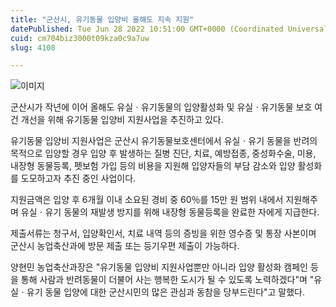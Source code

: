```yaml
---
title: "군산시, 유기동물 입양비 올해도 지속 지원"
datePublished: Tue Jun 28 2022 10:51:00 GMT+0000 (Coordinated Universal Time)
cuid: cm704biz3000t09kza0c9a7uw
slug: 4108

---
```



![이미지](https://cdn.hashnode.com/res/hashnode/image/upload/v1739256341077/3ed7fbf1-2a21-4959-b1c5-8067a9ec2e7e.jpeg)

군산시가 작년에 이어 올해도 유실ㆍ유기동물의 입양활성화 및 유실ㆍ유기동물 보호 여건 개선을 위해 유기동물 입양비 지원사업을 추진하고 있다.

유기동물 입양비 지원사업은 군산시 유기동물보호센터에서 유실ㆍ유기 동물을 반려의 목적으로 입양할 경우 입양 후 발생하는 질병 진단, 치료, 예방접종, 중성화수술, 미용, 내장형 동물등록, 펫보험 가입 등의 비용을 지원해 입양자들의 부담 감소와 입양 활성화를 도모하고자 추진 중인 사업이다.

지원금액은 입양 후 6개월 이내 소요된 경비 중 60％를 15만 원 범위 내에서 지원해주며 유실ㆍ유기 동물의 재발생 방지를 위해 내장형 동물등록을 완료한 자에게 지급한다.

제출서류는 청구서, 입양확인서, 치료 내역 등의 증빙을 위한 영수증 및 통장 사본이며 군산시 농업축산과에 방문 제출 또는 등기우편 제출이 가능하다.

양현민 농업축산과장은 "유기동물 입양비 지원사업뿐만 아니라 입양 활성화 캠페인 등을 통해 사람과 반려동물이 더불어 사는 행복한 도시가 될 수 있도록 노력하겠다"며 "유실ㆍ유기 동물 입양에 대한 군산시민의 많은 관심과 동참을 당부드린다"고 말했다.